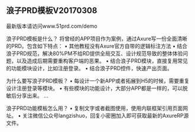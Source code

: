 ## 浪子PRD模板V20170308

最新版本请访问www.51prd.com/demo

浪子PRD模板是什么？
将曾经的APP项目作为案例，通过Axure写一份全面清晰的PRD。包含如下特点：
• 其他教程没有Axure官方自带的逻辑标注方法
• 结合浪子PRD规范，解决80%PM不给RD提供全局交互、设计规范导致的整体体验问题，以及造成后期需要重构客户端的恶果。
• 结合浪子PRD模块，直接复用常见的功能模块设计，比如注册登录。
• 结合浪子PRD控件，快速产出页面。

为什么要写浪子PRD模板？
• 每设计一个新APP或者拓展到H5的时候，需要重复设计注册登录等模块。
• 有些模块的功能设计，大部分APP都是一样的，可以脱敏后分享出来。
…

浪子PRD功能模板怎么用？
• 复制文字或者截图使用，使用内联框架引用页面网址。
• 关注微信公众号langzishuo，回复小密圈加入即可获取最新的AxureRP源文件。
